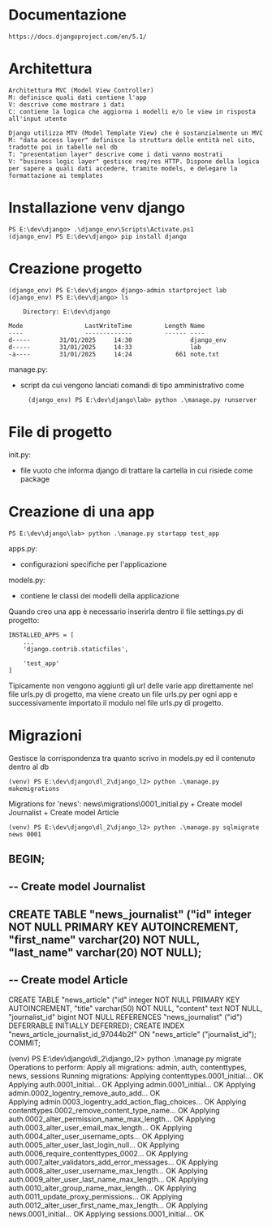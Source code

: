 # Documentazione
    https://docs.djangoproject.com/en/5.1/

# Architettura
    Architettura MVC (Model View Controller)
    M: definisce quali dati contiene l'app
    V: descrive come mostrare i dati
    C: contiene la logica che aggiorna i modelli e/o le view in risposta all'input utente

    Django utilizza MTV (Model Template View) che è sostanzialmente un MVC
    M: "data access layer" definisce la struttura delle entità nel sito, tradotte poi in tabelle nel db
    T: "presentation layer" descrive come i dati vanno mostrati
    V: "business logic layer" gestisce req/res HTTP. Dispone della logica per sapere a quali dati accedere, tramite models, e delegare la formattazione ai templates

# Installazione venv django
    PS E:\dev\django> .\django_env\Scripts\Activate.ps1
    (django_env) PS E:\dev\django> pip install django

# Creazione progetto
    (django_env) PS E:\dev\django> django-admin startproject lab 
    (django_env) PS E:\dev\django> ls
    
        Directory: E:\dev\django
    
    Mode                 LastWriteTime         Length Name
    ----                 -------------         ------ ----
    d-----        31/01/2025     14:30                django_env
    d-----        31/01/2025     14:33                lab
    -a----        31/01/2025     14:24            661 note.txt

manage.py:
- script da cui vengono lanciati comandi di tipo amministrativo come

        (django_env) PS E:\dev\django\lab> python .\manage.py runserver

# File di progetto
init.py:
- file vuoto che informa django di trattare la cartella in cui risiede come package

# Creazione di una app
    PS E:\dev\django\lab> python .\manage.py startapp test_app
    
apps.py:
- configurazioni specifiche per l'applicazione
  
models.py:
- contiene le classi dei modelli della applicazione

Quando creo una app è necessario inserirla dentro il file settings.py di progetto:
            
    INSTALLED_APPS = [
        ...
        'django.contrib.staticfiles',
    
        'test_app'
    ]

Tipicamente non vengono aggiunti gli url delle varie app direttamente nel file urls.py di progetto, ma viene creato un file urls.py per ogni app e successivamente importato il modulo nel file urls.py di progetto.
        
# Migrazioni
Gestisce la corrispondenza tra quanto scrivo in models.py ed il contenuto dentro al db

    (venv) PS E:\dev\django\dl_2\django_l2> python .\manage.py makemigrations
Migrations for 'news':
  news\migrations\0001_initial.py
    + Create model Journalist
    + Create model Article

    (venv) PS E:\dev\django\dl_2\django_l2> python .\manage.py sqlmigrate news 0001
BEGIN;
--
-- Create model Journalist
--
CREATE TABLE "news_journalist" ("id" integer NOT NULL PRIMARY KEY AUTOINCREMENT, "first_name" varchar(20) NOT NULL, "last_name" varchar(20) NOT NULL);
--
-- Create model Article
--
CREATE TABLE "news_article" ("id" integer NOT NULL PRIMARY KEY AUTOINCREMENT, "title" varchar(50) NOT NULL, "content" text NOT NULL, "journalist_id" bigint NOT NULL REFERENCES "news_journalist" ("id") DEFERRABLE INITIALLY DEFERRED);
CREATE INDEX "news_article_journalist_id_97044b2f" ON "news_article" ("journalist_id");
COMMIT;

(venv) PS E:\dev\django\dl_2\django_l2> python .\manage.py migrate
Operations to perform:
  Apply all migrations: admin, auth, contenttypes, news, sessions
Running migrations:
  Applying contenttypes.0001_initial... OK
  Applying auth.0001_initial... OK
  Applying admin.0001_initial... OK
  Applying admin.0002_logentry_remove_auto_add... OK     
  Applying admin.0003_logentry_add_action_flag_choices... OK
  Applying contenttypes.0002_remove_content_type_name... OK
  Applying auth.0002_alter_permission_name_max_length... OK
  Applying auth.0003_alter_user_email_max_length... OK
  Applying auth.0004_alter_user_username_opts... OK
  Applying auth.0005_alter_user_last_login_null... OK
  Applying auth.0006_require_contenttypes_0002... OK
  Applying auth.0007_alter_validators_add_error_messages... OK
  Applying auth.0008_alter_user_username_max_length... OK
  Applying auth.0009_alter_user_last_name_max_length... OK
  Applying auth.0010_alter_group_name_max_length... OK
  Applying auth.0011_update_proxy_permissions... OK
  Applying auth.0012_alter_user_first_name_max_length... OK
  Applying news.0001_initial... OK
  Applying sessions.0001_initial... OK